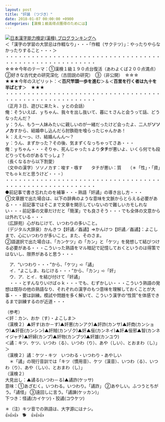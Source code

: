 ```yaml
---
layout: post
title: "奸譎　（つづき）"
date: 2018-01-07 00:00:00 +0900
categories: [漢検１級高得点獲得のためには]
---
```


[![](/syuusyuu9701/assets/images/奸譎-（つづき）-br_c_3028_1.gif)](http://blog.with2.net/link.php?1659096:3028 "日本漢字能力検定(漢検) ブログランキングへ")[日本漢字能力検定(漢検) ブログランキングへ](http://blog.with2.net/link.php?1659096:3028)  
＜「漢字の学習の大禁忌は作輟なり」・・・「作輟（サクテツ）」：やったりやらなかったりすること・・・＞  
・・・・・・・・・・・・・・・・・・・・・・・・・・・・・・・・・・・・・・・・・・・・・・・・・・・・・・・・・  
☆☆☆今年のテーマ：①漢検１級１９０点台復活（あわよくば２００点満点）　②好きな古代史の研究深化（古田説の研究）　③（非公開）　☆☆☆  
★★★今年のスピリット：＜**百尺竿頭一歩を進む**＞＆＜**百里を行く者は九十を半ばとす**＞　★★★  
・・・・・・・・・・・・・・・・・・・・・・・・・・・・・・・・・・・・・・・・・・・・・・・・・・・・・・・・・  
（正月３日、遊びに来たｋ、ｙとの会話）  
俺：そういえば、ｙちゃん、我々を出し抜いて、暮にｔさんと会うって話、どうなったんだ？  
ｙ：うん、もう一人妹みたいに親しいのが一緒だったけど会ったよ、二人が**ソソノカ**すから、結婚申し込んだら肘鉄砲を喰らったじゃんかあ！  
ｋ：ええ～っ、け、結婚んんん～？  
ｙ：うん、まずかった？その後、気まずくなっちゃってさあ・・・  
俺：ｙちゃん・・・そりゃ、死んじゃったｓより**タチ**が悪いよ、いくら何でも段どりってものがあるでっしょ？  
（長くなるから以下割愛）  
（文中の漢字）ソソノカす：唆す・嗾す　　タチが悪い：質　　（＊「性」・「資」でもｏｋだと思うけど・・・）  
・・・・・・・・・・・・・・・・・・・・・・・・・・・・・・・・・・・・・・・・・・・・・・・・・・・・・・・・・  
●前記事で書き忘れたのを補筆・・・熟語「奸譎」の導き出し方・・・  
①文章題で出た場合は、以下の辞典のような意味を文脈からとらえる必要がある・・・前記事ではそこまで文章を開示していないので難しいカモしれない・・・前記事の文章だけだと「簡潔」でも良さそう・・・でも全体の文意からは外れている・・・  
（広辞苑）心がねじけて、いつわりの多いこと。   
（デジタル大辞泉）かんきつ【奸譎／姦譎】⇒かんけつ【奸譎／姦譎】：よこしまで、心にいつわりが多いこと。また、そのさま。  
②語選択で出た場合は、「カンケツ」の「カン」と「ケツ」を発想して結びつける必要がある・・・こういった熟語をマル暗記で記憶しておくというのは得策ではないし、限界があると思う・・・  
  
　ア．“いつわり・・・”から、「ケツ」➪「譎」  
　イ．“よこしま、ねじける・・・”から、「カン」➪「奸」  
　ウ．ア．とイ．を結び付けて「奸譎」  
　・・・とすんなりいけばｏｋ・・・でも、むずかしい・・・こういう熟語の発想は既存の他の熟語なり、それぞれの漢字のもつ意味を理解しておくことが大事・・・要は訓練。模試や問題を多く解いて、こういう漢字の“性質”を体感できるまで訓練するのが近道・・・  
  
（参考）  
＜奸：カン、おか（す）・よこしま＞  
（漢検２）▲奸す(おか－す)▲奸悪(カンアク)▲奸詐(カンサ)▲奸商(カンショウ)▲奸臣(カンシン)▲奸賊(カンゾク)▲奸▲佞(カンネイ)▲奸▲佞邪▲智(カンネイジャチ)▲奸婦(カンプ)▲奸物(カンブツ)▲奸雄(カンユウ)  
＜譎：キツ、ケツ、いつわ（る）、いつわ（り）、あや（しい）、とおまわ（し）」＞  
（漢検２）譎：ケツ・キツ　いつわる・いつわり・あやしい　　  
　＊「譎」の現行音訓では「キツ（慣用音）、ケツ（漢音）、いつわ（る）、いつわ（り）、あや（しい）、とおまわ（し）」  
（漢検２）  
大見出し：▲譎る(いつわ－る)▲譎詐(ケッサ)  
意味：①あざむく。いつわる。いつわり。「譎詐」 ②あやしい。ふつうとちがう。「譎怪」 ③遠回しに言う。「譎諫(ケッカン)」  
下つき：怪譎(カイケツ)・狡譎(コウケツ)  
  
＊（注）キツ音での熟語は、大字源にはナシ。  
👍👍👍　🐕　👍👍👍
